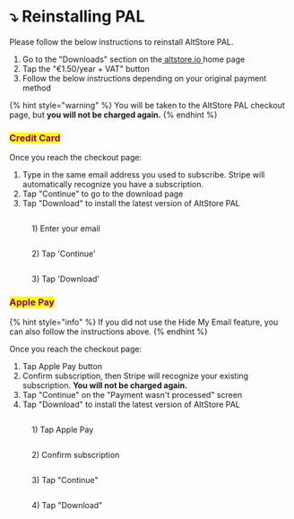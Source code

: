 # ⤵️ Reinstalling PAL

Please follow the below instructions to reinstall AltStore PAL.

1. Go to the "Downloads" section on the[ ](https://altstore.io/#Downloads)[altstore.io](https://altstore.io/#Downloads)[ ](https://altstore.io/#Downloads)home page
2. Tap the "€1.50/year + VAT" button
3. Follow the below instructions depending on your original payment method

{% hint style="warning" %}
You will be taken to the AltStore PAL checkout page, but **you will not be charged again.**
{% endhint %}

### <mark style="color:purple;">Credit Card</mark>

Once you reach the checkout page:

1. Type in the same email address you used to subscribe. Stripe will automatically recognize you have a subscription.
2. Tap "Continue" to go to the download page
3. Tap "Download" to install the latest version of AltStore PAL

<div>

<figure><img src="../.gitbook/assets/IMG_DB82D04060FE-1 2.jpeg" alt=""><figcaption><p>1) Enter your email</p></figcaption></figure>

 

<figure><img src="../.gitbook/assets/IMG_8638.PNG" alt=""><figcaption><p>2) Tap 'Continue'</p></figcaption></figure>

 

<figure><img src="../.gitbook/assets/IMG_8639 (1).PNG" alt=""><figcaption><p>3) Tap 'Download'</p></figcaption></figure>

</div>

### <mark style="color:purple;">Apple Pay</mark>

{% hint style="info" %}
If you did not use the Hide My Email feature, you can also follow the instructions above.
{% endhint %}

Once you reach the checkout page:

1. Tap Apple Pay button
2. Confirm subscription, then Stripe will recognize your existing subscription. **You will not be charged again.**
3. Tap "Continue" on the "Payment wasn't processed" screen
4. Tap "Download" to install the latest version of AltStore PAL

<div>

<figure><img src="../.gitbook/assets/IMG_8641 (1).PNG" alt=""><figcaption><p>1) Tap Apple Pay</p></figcaption></figure>

 

<figure><img src="../.gitbook/assets/IMG_8640 (1).PNG" alt=""><figcaption><p>2) Confirm subscription</p></figcaption></figure>

 

<figure><img src="../.gitbook/assets/IMG_8642 (1).PNG" alt=""><figcaption><p>3) Tap "Continue"</p></figcaption></figure>

 

<figure><img src="../.gitbook/assets/IMG_8639 (1).PNG" alt=""><figcaption><p>4) Tap "Download"</p></figcaption></figure>

</div>

